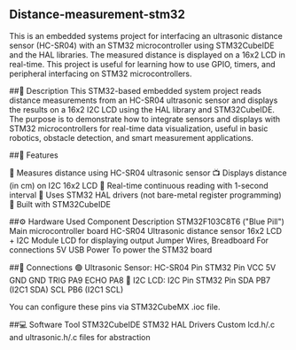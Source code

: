 ## Distance-measurement-stm32
This is an embedded systems project for interfacing an ultrasonic distance sensor (HC-SR04) with an STM32 microcontroller using STM32CubeIDE and the HAL libraries. The measured distance is displayed on a 16x2 LCD in real-time. This project is useful for learning how to use GPIO, timers, and peripheral interfacing on STM32 microcontrollers.

##📖 Description
This STM32-based embedded system project reads distance measurements from an HC-SR04 ultrasonic sensor and displays the results on a 16x2 I2C LCD using the HAL library and STM32CubeIDE.
The purpose is to demonstrate how to integrate sensors and displays with STM32 microcontrollers for real-time data visualization, useful in basic robotics, obstacle detection, and smart measurement applications.

##🔧 Features

📏 Measures distance using HC-SR04 ultrasonic sensor
📺 Displays distance (in cm) on I2C 16x2 LCD
🔁 Real-time continuous reading with 1-second interval
🧠 Uses STM32 HAL drivers (not bare-metal register programming)
🧰 Built with STM32CubeIDE

##⚙️ Hardware Used
Component	Description
STM32F103C8T6 ("Blue Pill")	Main microcontroller board
HC-SR04	Ultrasonic distance sensor
16x2 LCD + I2C Module	LCD for displaying output
Jumper Wires, Breadboard	For connections
5V USB Power	To power the STM32 board

##🔌 Connections
🟢 Ultrasonic Sensor:
HC-SR04 Pin	STM32 Pin
VCC    	5V
GND   	GND
TRIG  	PA9
ECHO	  PA8
🔵 I2C LCD:
I2C Pin	STM32 Pin
SDA	PB7 (I2C1 SDA)
SCL	PB6 (I2C1 SCL)

You can configure these pins via STM32CubeMX .ioc file.

##💻 Software Tool
STM32CubeIDE
STM32 HAL Drivers
Custom lcd.h/.c and ultrasonic.h/.c files for abstraction
